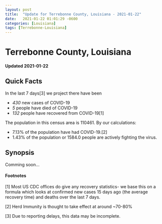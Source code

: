 ```yaml
---
layout: post
title:  "Update for Terrebonne County, Louisiana - 2021-01-22"
date:   2021-01-22 01:01:29 -0600
categories: [Louisiana]
tags: [Terrebonne-Louisiana]
---
```


# Terrebonne County, Louisiana
#### Updated 2021-01-22

## Quick Facts

In the last 7 days[3] we project there have been
- *430* new cases of COVID-19
- *5* people have died of COVID-19
- *132* people have recovered from COVID-19[1]

The population in this census area is 110461. By our calculations:
- 7.13% of the population have had COVID-19.[2]
- 1.43% of the population or 1584.0 people are actively fighting the virus.

## Synopsis

Comming soon...


#### Footnotes

[1] Most US CDC offices do give any recovery statistics- we base this on a formula which looks at confirmed new cases
15 days ago (the average recovery time) and deaths over the last 7 days.

[2] Herd Immunity is thought to take effect at around ~70-80%

[3] Due to reporting delays, this data may be incomplete.
 
    
